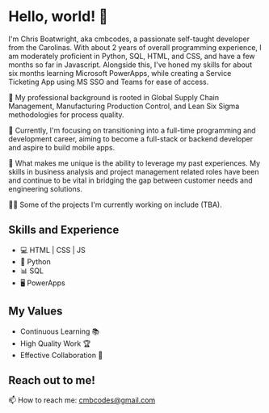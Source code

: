 # Hello, world! 👋

I'm Chris Boatwright, aka cmbcodes, a passionate self-taught developer from the Carolinas. With about 2 years of overall programming experience, I am moderately proficient in Python, SQL, HTML, and CSS, and have a few months so far in Javascript. Alongside this, I've honed my skills for about six months learning Microsoft PowerApps, while creating a Service Ticketing App using MS SSO and Teams for ease of access.

💼 My professional background is rooted in Global Supply Chain Management, Manufacturing Production Control, and Lean Six Sigma methodologies for process quality. 

🎯 Currently, I'm focusing on transitioning into a full-time programming and development career, aiming to become a full-stack or backend developer and aspire to build mobile apps. 

🔭 What makes me unique is the ability to leverage my past experiences. My skills in business analysis and project management related roles have been and continue to be vital in bridging the gap between customer needs and engineering solutions. 

👨‍💻 Some of the projects I'm currently working on include (TBA).

## Skills and Experience
* 💻 HTML | CSS | JS
* 🐍 Python
* 📊 SQL
* 🖥️ PowerApps

## My Values
* Continuous Learning 📚
* High Quality Work 🏆
* Effective Collaboration 🤝

## Reach out to me!
📫 How to reach me: cmbcodes@gmail.com

